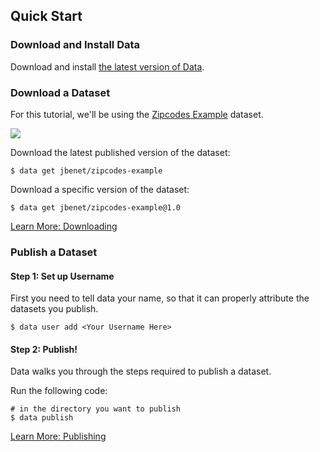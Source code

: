 ## Quick Start

### Download and Install Data

Download and install [the latest version of Data](/doc/install).
<br />

### Download a Dataset

For this tutorial, we'll be using the [Zipcodes Example](http://datadex.io/jbenet/zipcodes-example) dataset.

![](http://jbenet.static.s3.amazonaws.com/d3a80c0b3a1c8dcc9088e9a4e0097b1f548784f6/example-zipcodes-id.png)

Download the latest published version of the dataset:

```
$ data get jbenet/zipcodes-example
```

Download a specific version of the dataset:

```
$ data get jbenet/zipcodes-example@1.0
```

[Learn More: Downloading](TODO)

### Publish a Dataset

#### Step 1: Set up Username

First you need to tell data your name, so that it can properly attribute the datasets you publish.

```
$ data user add <Your Username Here>
```

#### Step 2: Publish!

Data walks you through the steps required to publish a dataset.

Run the following code:
```
# in the directory you want to publish
$ data publish
```

[Learn More: Publishing](TODO)

